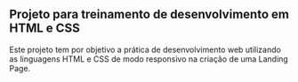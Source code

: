 ##  Projeto para treinamento de desenvolvimento em HTML e CSS

Este projeto tem por objetivo a prática de desenvolvimento web utilizando as linguagens HTML e CSS
de modo responsivo na criação de uma Landing Page.
